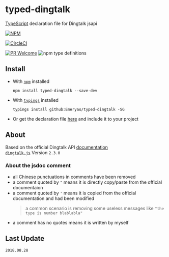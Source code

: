 # typed-dingtalk
[TypeScript](http://www.typescriptlang.org) declaration file for Dingtalk jsapi 

[![NPM](https://nodei.co/npm/typed-dingtalk.png?downloads=true&stars=true)](https://nodei.co/npm/typed-dingtalk/)

[![CircleCI](https://circleci.com/gh/Emeryao/typed-dingtalk.svg?style=svg)](https://circleci.com/gh/Emeryao/typed-dingtalk)

[![PR Welcome](https://img.shields.io/badge/PR-welcome-blue.svg?longCache=true&style=for-the-badge)](https://github.com/Emeryao/typed-dingtalk/pulls)
![npm type definitions](https://img.shields.io/npm/types/chalk.svg?style=for-the-badge)


## Install

* With [`npm`](https://www.npmjs.com/) installed  

    ```batch
    npm install typed-dingtalk --save-dev
    ```

* With [`typings`](https://github.com/typings/typings) installed  

    ```batch
    typings install github:Emeryao/typed-dingtalk -SG
    ```

* Or get the declaration file [here](./dingtalk.d.ts) and include it to your project

## About
Based on the official Dingtalk API [documentation](https://open-doc.dingtalk.com/docs/doc.htm?spm=a219a.7629140.0.0.q6PDir&treeId=171&articleId=106834&docType=1)  
[`dingtalk.js`](https://g.alicdn.com/dingding/open-develop/2.3.0/dingtalk.js) Version `2.3.0`

### About the jsdoc comment
* all Chinese punctuations in comments have been removed
* a comment quoted by `"` means it is directly copy/paste from the official documentaion
* a comment quoted by `'` means it is copied from the official documentation and had been modified
    > a common scenario is removing some useless messages like `"the type is number blablabla"`
* a comment has no quotes means it is written by myself

## Last Update
`2018.08.28`
